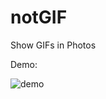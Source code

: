 # notGIF
Show GIFs in Photos

Demo:

![demo](https://github.com/atuooo/notGIF/blob/master/notGIF/demo.gif)
